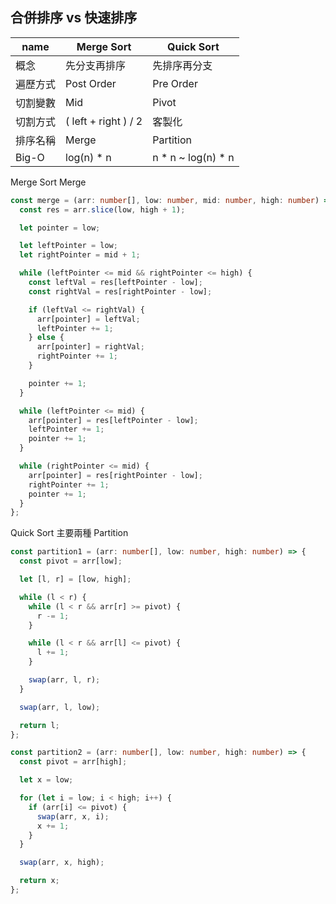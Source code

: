## 合併排序 vs 快速排序

| name     | Merge Sort           | Quick Sort         |
| -------- | -------------------- | ------------------ |
| 概念     | 先分支再排序         | 先排序再分支       |
| 遍歷方式 | Post Order           | Pre Order          |
| 切割變數 | Mid                  | Pivot              |
| 切割方式 | ( left + right ) / 2 | 客製化             |
| 排序名稱 | Merge                | Partition          |
| Big-O    | log(n) * n           | n * n ~ log(n) * n |


Merge Sort Merge
```ts
const merge = (arr: number[], low: number, mid: number, high: number) => {
  const res = arr.slice(low, high + 1);

  let pointer = low;

  let leftPointer = low;
  let rightPointer = mid + 1;

  while (leftPointer <= mid && rightPointer <= high) {
    const leftVal = res[leftPointer - low];
    const rightVal = res[rightPointer - low];

    if (leftVal <= rightVal) {
      arr[pointer] = leftVal;
      leftPointer += 1;
    } else {
      arr[pointer] = rightVal;
      rightPointer += 1;
    }

    pointer += 1;
  }

  while (leftPointer <= mid) {
    arr[pointer] = res[leftPointer - low];
    leftPointer += 1;
    pointer += 1;
  }

  while (rightPointer <= mid) {
    arr[pointer] = res[rightPointer - low];
    rightPointer += 1;
    pointer += 1;
  }
};
```

Quick Sort 主要兩種 Partition

```typescript
const partition1 = (arr: number[], low: number, high: number) => {
  const pivot = arr[low];

  let [l, r] = [low, high];

  while (l < r) {
    while (l < r && arr[r] >= pivot) {
      r -= 1;
    }

    while (l < r && arr[l] <= pivot) {
      l += 1;
    }

    swap(arr, l, r);
  }

  swap(arr, l, low);

  return l;
};

const partition2 = (arr: number[], low: number, high: number) => {
  const pivot = arr[high];

  let x = low;

  for (let i = low; i < high; i++) {
    if (arr[i] <= pivot) {
      swap(arr, x, i);
      x += 1;
    }
  }

  swap(arr, x, high);

  return x;
};
```